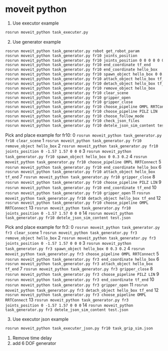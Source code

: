 # moveit python

1. Use executor example
```bash
rosrun moveit_python task_executer.py
```
2. Use generator example
```bash
rosrun moveit_python task_generator.py robot get_robot_param
rosrun moveit_python task_generator.py fr10 joints_position
rosrun moveit_python task_generator.py fr10 joints_position 0 0 0 0 0 0
rosrun moveit_python task_generator.py fr10 end_coordinate tf_end
rosrun moveit_python task_generator.py fr10 end_coordinate hello_box
rosrun moveit_python task_generator.py fr10 spawn_object hello_box 0 0.5 0.2
rosrun moveit_python task_generator.py fr10 attach_object hello_box tf_end
rosrun moveit_python task_generator.py fr10 detach_object hello_box tf_end
rosrun moveit_python task_generator.py fr10 remove_object hello_box
rosrun moveit_python task_generator.py fr10 clear_scene
rosrun moveit_python task_generator.py fr10 gripper_open
rosrun moveit_python task_generator.py fr10 gripper_close
rosrun moveit_python task_generator.py fr10 choose_pipeline OMPL RRTConnect
rosrun moveit_python task_generator.py fr10 choose_pipeline PILZ LIN
rosrun moveit_python task_generator.py fr10 choose_follow_mode
rosrun moveit_python task_generator.py fr10 check_json_files
rosrun moveit_python task_generator.py fr10 detele_json_sim_content test.json
```
Pick and place example for fr10:
0 `rosrun moveit_python task_generator.py fr10 clear_scene`
1 `rosrun moveit_python task_generator.py fr10 remove_object hello_box`
2 `rosrun moveit_python task_generator.py fr10 joints_position 0 -1.57 1.57 0 0 0`
3 `rosrun moveit_python task_generator.py fr10 spawn_object hello_box 0 0.3 0.2`
4 `rosrun moveit_python task_generator.py fr10 choose_pipeline OMPL RRTConnect`
5 `rosrun moveit_python task_generator.py fr10 end_coordinate hello_box`
6 `rosrun moveit_python task_generator.py fr10 attach_object hello_box tf_end`
7 `rosrun moveit_python task_generator.py fr10 gripper_close`
8 `rosrun moveit_python task_generator.py fr10 choose_pipeline PILZ LIN`
9 `rosrun moveit_python task_generator.py fr10 end_coordinate tf_end`
10 `rosrun moveit_python task_generator.py fr10 gripper_open`
11 `rosrun moveit_python task_generator.py fr10 detach_object hello_box tf_end`
12 `rosrun moveit_python task_generator.py fr10 choose_pipeline OMPL RRTConnect`
13 `rosrun moveit_python task_generator.py fr10 joints_position 0 -1.57 1.57 0 0 0`
14 `rosrun moveit_python task_generator.py fr10 detele_json_sim_content test.json`

Pick and place example for fr3:
0 `rosrun moveit_python task_generator.py fr3 clear_scene`
1 `rosrun moveit_python task_generator.py fr3 remove_object hello_box`
2 `rosrun moveit_python task_generator.py fr3 joints_position 0 -1.57 1.57 0 0 0`
3 `rosrun moveit_python task_generator.py fr3 spawn_object hello_box 0 0.3 0.2`
4 `rosrun moveit_python task_generator.py fr3 choose_pipeline OMPL RRTConnect`
5 `rosrun moveit_python task_generator.py fr3 end_coordinate hello_box`
6 `rosrun moveit_python task_generator.py fr3 attach_object hello_box tf_end`
7 `rosrun moveit_python task_generator.py fr3 gripper_close`
8 `rosrun moveit_python task_generator.py fr3 choose_pipeline PILZ LIN`
9 `rosrun moveit_python task_generator.py fr3 end_coordinate tf_end`
10 `rosrun moveit_python task_generator.py fr3 gripper_open`
11 `rosrun moveit_python task_generator.py fr3 detach_object hello_box tf_end`
12 `rosrun moveit_python task_generator.py fr3 choose_pipeline OMPL RRTConnect`
13 `rosrun moveit_python task_generator.py fr3 joints_position 0 -1.57 1.57 0 0 0`
14 `rosrun moveit_python task_generator.py fr3 detele_json_sim_content test.json`

3. Use executor json example
```bash
rosrun moveit_python task_executer_json.py fr10 task_grip_sim.json
```

1) Remove time delay
2) add 6 DOF generator
